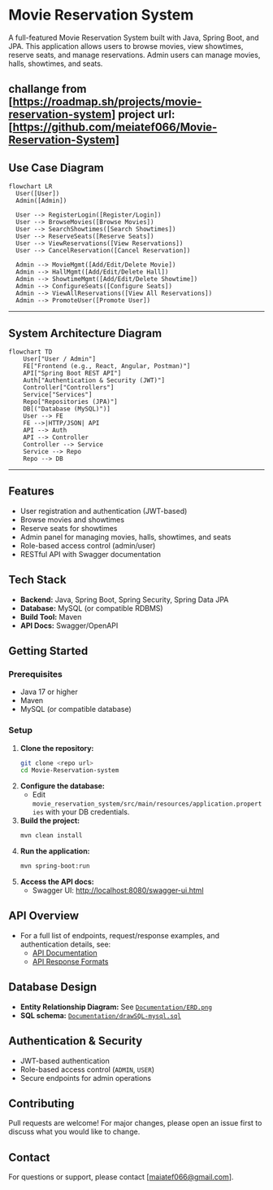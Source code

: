 # Movie Reservation System

A full-featured Movie Reservation System built with Java, Spring Boot, and JPA. This application allows users to browse movies, view showtimes, reserve seats, and manage reservations. Admin users can manage movies, halls, showtimes, and seats.

challange from [https://roadmap.sh/projects/movie-reservation-system]
project url: [https://github.com/meiatef066/Movie-Reservation-System]
---
## Use Case Diagram

```mermaid
flowchart LR
  User([User])
  Admin([Admin])

  User --> RegisterLogin([Register/Login])
  User --> BrowseMovies([Browse Movies])
  User --> SearchShowtimes([Search Showtimes])
  User --> ReserveSeats([Reserve Seats])
  User --> ViewReservations([View Reservations])
  User --> CancelReservation([Cancel Reservation])

  Admin --> MovieMgmt([Add/Edit/Delete Movie])
  Admin --> HallMgmt([Add/Edit/Delete Hall])
  Admin --> ShowtimeMgmt([Add/Edit/Delete Showtime])
  Admin --> ConfigureSeats([Configure Seats])
  Admin --> ViewAllReservations([View All Reservations])
  Admin --> PromoteUser([Promote User])
```
---
## System Architecture Diagram

```mermaid
flowchart TD
    User["User / Admin"]
    FE["Frontend (e.g., React, Angular, Postman)"]
    API["Spring Boot REST API"]
    Auth["Authentication & Security (JWT)"]
    Controller["Controllers"]
    Service["Services"]
    Repo["Repositories (JPA)"]
    DB[("Database (MySQL)")]
    User --> FE
    FE -->|HTTP/JSON| API
    API --> Auth
    API --> Controller
    Controller --> Service
    Service --> Repo
    Repo --> DB
```

---

## Features
- User registration and authentication (JWT-based)
- Browse movies and showtimes
- Reserve seats for showtimes
- Admin panel for managing movies, halls, showtimes, and seats
- Role-based access control (admin/user)
- RESTful API with Swagger documentation

## Tech Stack
- **Backend:** Java, Spring Boot, Spring Security, Spring Data JPA
- **Database:** MySQL (or compatible RDBMS)
- **Build Tool:** Maven
- **API Docs:** Swagger/OpenAPI

## Getting Started

### Prerequisites
- Java 17 or higher
- Maven
- MySQL (or compatible database)

### Setup
1. **Clone the repository:**
   ```bash
   git clone <repo url>
   cd Movie-Reservation-system
   ```
2. **Configure the database:**
   - Edit `movie_reservation_system/src/main/resources/application.properties` with your DB credentials.
3. **Build the project:**
   ```bash
   mvn clean install
   ```
4. **Run the application:**
   ```bash
   mvn spring-boot:run
   ```
5. **Access the API docs:**
   - Swagger UI: [http://localhost:8080/swagger-ui.html](http://localhost:8080/swagger-ui.html)

## API Overview
- For a full list of endpoints, request/response examples, and authentication details, see:
  - [API Documentation](API_DOCUMENTATION.md)
  - [API Response Formats](API%20Response/API_RESPONSES.md)

## Database Design
- **Entity Relationship Diagram:** See [`Documentation/ERD.png`](Documentation/ERD.png)
- **SQL schema:** [`Documentation/drawSQL-mysql.sql`](Documentation/drawSQL-mysql.sql)

## Authentication & Security
- JWT-based authentication
- Role-based access control (`ADMIN`, `USER`)
- Secure endpoints for admin operations

## Contributing
Pull requests are welcome! For major changes, please open an issue first to discuss what you would like to change.

## Contact
For questions or support, please contact [maiatef066@gmail.com]. 
